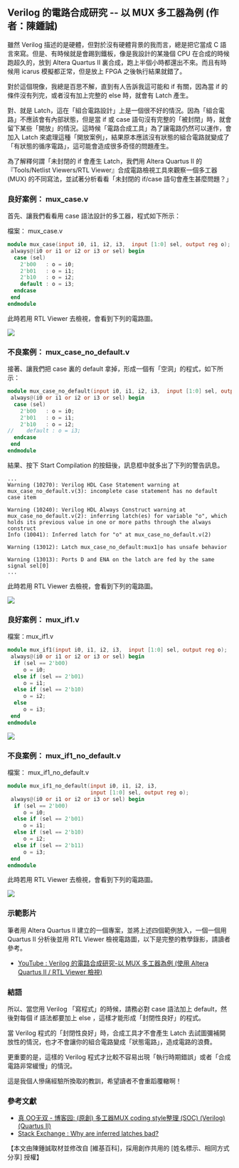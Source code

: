 ## Verilog 的電路合成研究 -- 以 MUX 多工器為例 (作者：陳鍾誠) 

雖然 Verilog 描述的是硬體，但對於沒有硬體背景的我而言，總是把它當成 C 語言來寫。但是、有時候就是會踢到鐵板，像是我設計的某幾個 CPU 在合成的時候跑超久的，放到 Altera Quartus II 裏合成，跑上半個小時都還出不來。而且有時候用 icarus 模擬都正常，但是放上 FPGA 之後執行結果就錯了。

對於這個現像，我總是百思不解，直到有人告訴我這可能和 if 有關，因為當 if 的條件沒有列完，或者沒有加上完整的 else 時，就會有 Latch 產生。

對、就是 Latch，這在「組合電路設計」上是一個很不好的情況。因為「組合電路」不應該會有內部狀態，但是當 if 或 case 語句沒有完整的「被封閉」時，就會留下某些「開放」的情況。這時候「電路合成工具」為了讓電路仍然可以運作，會加入 Latch 來處理這種「開放案例」，結果原本應該沒有狀態的組合電路就變成了「有狀態的循序電路」，這可能會造成很多奇怪的問題產生。

為了解釋何謂「未封閉的 if 會產生 Latch，我們用 Altera Quartus II 的『Tools/Netlist Viewers/RTL Viewer』合成電路檢視工具來觀察一個多工器 (MUX) 的不同寫法，並試著分析看看「未封閉的 if/case 語句會產生甚麼問題？」

### 良好案例： mux_case.v

首先、讓我們看看用 case 語法設計的多工器，程式如下所示：

檔案： mux_case.v

```verilog
module mux_case(input i0, i1, i2, i3,  input [1:0] sel, output reg o);
 always@(i0 or i1 or i2 or i3 or sel) begin
  case (sel)
    2'b00   : o = i0;
    2'b01   : o = i1;
    2'b10   : o = i2;
    default : o = i3;
  endcase
 end
endmodule
```

此時若用 RTL Viewer 去檢視，會看到下列的電路圖。

![](../img/verilog_case.jpg)


### 不良案例： mux_case_no_default.v

接著、讓我們把 case 裏的 default 拿掉，形成一個有「空洞」的程式，如下所示：

```verilog
module mux_case_no_default(input i0, i1, i2, i3,  input [1:0] sel, output reg o);
 always@(i0 or i1 or i2 or i3 or sel) begin
  case (sel)
    2'b00   : o = i0;
    2'b01   : o = i1;
    2'b10   : o = i2;
//    default : o = i3;
  endcase
 end
endmodule
```

結果、按下 Start Compilation 的按鈕後，訊息框中就多出了下列的警告訊息。

```
...
Warning (10270): Verilog HDL Case Statement warning at mux_case_no_default.v(3): incomplete case statement has no default case item

Warning (10240): Verilog HDL Always Construct warning at mux_case_no_default.v(2): inferring latch(es) for variable "o", which holds its previous value in one or more paths through the always construct
Info (10041): Inferred latch for "o" at mux_case_no_default.v(2)

Warning (13012): Latch mux_case_no_default:mux1|o has unsafe behavior

Warning (13013): Ports D and ENA on the latch are fed by the same signal sel[0]
...
```

此時若用 RTL Viewer 去檢視，會看到下列的電路圖。

![](../img/verilog_case_no_default.jpg)

### 良好案例： mux_if1.v

檔案：mux_if1.v

```verilog
module mux_if1(input i0, i1, i2, i3,  input [1:0] sel, output reg o);
 always@(i0 or i1 or i2 or i3 or sel) begin
  if (sel == 2'b00)
     o = i0;
  else if (sel == 2'b01)
     o = i1;
  else if (sel == 2'b10)
     o = i2;
  else
     o = i3;
 end
endmodule
```

![](../img/verilog_if1.jpg)


### 不良案例： mux_if1_no_default.v

檔案： mux_if1_no_default.v

```verilog
module mux_if1_no_default(input i0, i1, i2, i3,  
                          input [1:0] sel, output reg o);
 always@(i0 or i1 or i2 or i3 or sel) begin
  if (sel == 2'b00)
     o = i0;
  else if (sel == 2'b01)
     o = i1;
  else if (sel == 2'b10)
     o = i2;
  else if (sel == 2'b11)
     o = i3;
 end
endmodule
```

此時若用 RTL Viewer 去檢視，會看到下列的電路圖。

![](../img/verilog_if1_no_default.jpg)

### 示範影片

筆者用 Altera Quartus II 建立的一個專案，並將上述四個範例放入，一個一個用 Quartus II 分析後並用 RTL Viewer 檢視電路圖，以下是完整的教學錄影，請讀者參考。

* [YouTube : Verilog 的電路合成研究-以 MUX 多工器為例 (使用 Altera Quartus II / RTL Viewer 檢視)](http://youtu.be/8r4Ac4xueb4)

### 結語

所以、當您用 Verilog 「寫程式」的時候，請務必對 case 語法加上 default，然後對每個 if 語法都要加上 else ，這樣才能形成「封閉性良好」的程式。

當 Verilog 程式的「封閉性良好」時，合成工具才不會產生 Latch 去試圖彌補開放性的情況，也才不會讓你的組合電路變成「狀態電路」，造成電路的浪費。

更重要的是，這樣的 Verilog 程式才比較不容易出現「執行時期錯誤」或者「合成電路非常緩慢」的情況。

這是我個人慘痛經驗所換取的教訓，希望讀者不會重蹈覆轍啊！

### 參考文獻
* [真 OO无双 - 博客园: (原創) 多工器MUX coding style整理 (SOC) (Verilog) (Quartus II)](http://www.cnblogs.com/oomusou/archive/2010/09/05/verilog_mux2.html)
* [Stack Exchange : Why are inferred latches bad?](http://electronics.stackexchange.com/questions/38645/why-are-inferred-latches-bad)

【本文由陳鍾誠取材並修改自 [維基百科]，採用創作共用的 [姓名標示、相同方式分享] 授權】

